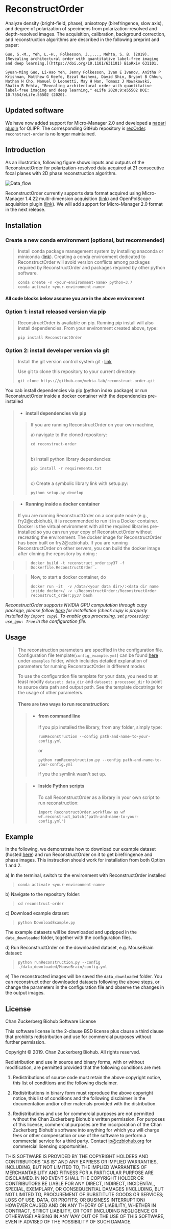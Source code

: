 # ReconstructOrder

Analyze density (bright-field, phase), anisotropy (birefringence, slow axis), and degree of polarization of specimens from polarization-resolved and depth-resolved images. The acquisition, calibration, background correction, and reconstruction algorithms are described in the following preprint and paper:

```
Guo, S.-M., Yeh, L.-H., Folkesson, J.,..., Mehta, S. B. (2019). [Revealing architectural order with quantitative label-free imaging and deep learning.](https://doi.org/10.1101/631101) BioRxiv 631101.
```

```
Syuan-Ming Guo, Li-Hao Yeh, Jenny Folkesson, Ivan E Ivanov, Anitha P Krishnan, Matthew G Keefe, Ezzat Hashemi, David Shin, Bryant B Chhun, Nathan H Cho, Manuel D Leonetti, May H Han, Tomasz J Nowakowski, Shalin B Mehta, "Revealing architectural order with quantitative label-free imaging and deep learning," eLife 2020;9:e55502 DOI: 10.7554/eLife.55502 (2020).
```


## Updated software

We have now added support for Micro-Manager 2.0 and developed a [napari plugin](https://www.napari-hub.org/plugins/recOrder-napari) for QLIPP. The corresponding GitHub repository is [recOrder](https://github.com/mehta-lab/recOrder). `reconstruct-order` is no longer maintained.

## Introduction 

As an illustration, following figure shows inputs and outputs of the ReconstructOrder for polarization-resolved data acquired at 21 consecutive focal planes with 2D phase reconstruction algorithm.

![Data_flow](Fig_Readme.png)

ReconstructOrder currently supports data format acquired using Micro-Manager 1.4.22 multi-dimension acquisition ([link](https://micro-manager.org/)) and OpenPolScope acquisition plugin ([link](https://openpolscope.org/)). We will add support for Micro-Manager 2.0 format in the next release.



## Installation

### Create a new conda environment (optional, but recommended)
>Install conda package management system by installing anaconda or miniconda ([link](https://conda.io/)). 
>Creating a conda environment dedicated to ReconstructOrder will avoid version conflicts among packages required by ReconstructOrder and packages required by other python software.
>
>```buildoutcfg
>conda create -n <your-environment-name> python=3.7
>conda activate <your-environment-name>
>```

#### All code blocks below assume you are in the above environment

### Option 1: install released version via pip
>ReconstructOrder is available on pip.  Running pip install will also install dependencies.
>From your environment created above, type:
>```buildoutcfg
>pip install ReconstructOrder
>```

### Option 2: install developer version via git
>Install the git version control system git : [link](https://git-scm.com/book/en/v2/Getting-Started-Installing-Git)
>
>Use git to clone this repository to your current directory:
>```buildoutcfg
>git clone https://github.com/mehta-lab/reconstruct-order.git
>```
You cab install dependencies via pip (python index package) or run ReconstructOrder inside a docker container with the dependencies pre-installed
> * #### install dependencies via pip
>  
>>    If you are running ReconstructOrder on your own machine, <br>
>>
>>    a) navigate to the cloned repository:
>>
>>    ```buildoutcfg
>>    cd reconstruct-order
>>    ```
>>    <br>
>>    b) install python library dependencies:
>>
>>    ```buildoutcfg
>>    pip install -r requirements.txt
>>    ```
>>    <br>
>>    c) Create a symbolic library link with setup.py:
>>
>>    ```buildoutcfg
>>    python setup.py develop
>>    ```

> * #### Running inside a docker container
>
> If you are running ReconstructOrder on a compute node (e.g., fry2@czbiohub), it is recommended to run it in 
> a Docker container. 
> Docker is the virtual environment with all the required libraries pre-installed so you can run your copy of 
> ReconstructOrder without recreating the environment.
> The docker image for ReconstructOrder has been built on fry2@czbiohub. 
> If you are running ReconstructOrder on other servers, you can build the docker image after cloning the repository 
> by doing :    

>>    ```buildoutcfg
>>    docker build -t reconstruct_order:py37 -f Dockerfile.ReconstructOrder .
>>    ```

>>    Now, to start a docker container, do 
>>    ```buildoutcfg
>>    docker run -it  -v /data/<your data dir>/:<data dir name inside docker>/ -v ~/ReconstructOrder:/ReconstructOrder reconstruct_order:py37 bash
>>    ```


*ReconstructOrder supports NVIDIA GPU computation through cupy package, please follow [here](https://github.com/cupy/cupy) for installation (check cupy is properly installed by ```import cupy```). To enable gpu processing, set ```processing: use_gpu: True``` in the configuration file.*

## Usage
>The reconstruction parameters are specified in the configuration file.  
> Configuration file template(```config_example.yml```) can be found [here](https://github.com/mehta-lab/reconstruct-order) under ```examples``` folder, which incluides detailed explanation of parameters for running ReconstructOrder in different modes
>
> To use the configuration file template for your data, you need to at least modify ```dataset: data_dir``` and ```dataset: processed_dir``` to point to source data path and output path. See the template docstrings for the usage of other parameters.
>
> #### There are two ways to run reconstruction:
>>* #### from command line
>>   If you pip installed the library, from any folder, simply type:
>>   ```buildoutcfg
>>   runReconstruction --config path-and-name-to-your-config.yml
>>   ```
>>
>>   or 
>>   ```buildoutcfg
>>   python runReconstruction.py --config path-and-name-to-your-config.yml
>>   ```
>>   if you the symlink wasn't set up. 
>
>>* #### Inside Python scripts 
>>   To call ReconstructOrder as a library in your own script to run reconstruction:
>>   ```buildoutcfg
>>   import ReconstructOrder.workflow as wf
>>   wf.reconstruct_batch('path-and-name-to-your-config.yml')
>>   ```

## Example
In the following, we demonstrate how to download our example dataset (hosted [here](https://drive.google.com/drive/u/3/folders/1axmPgQVNi22ZqGLXzHGHIuP9kA93K9zH)) and run ReconstructOrder on it to get birefringence and phase images. This instruction should work for installation from both Option 1 and 2. <br>

a) In the terminal, switch to the environment with ReconstructOrder installed 
>  ```buildoutcfg
>  conda activate <your-environment-name>
>  ```

b) Navigate to the repository folder:
>  ```buildoutcfg
>  cd reconstruct-order
>  ```

c) Download example dataset:
>  ```buildoutcfg
>  python DownloadExample.py

The example datasets will be downloaded and upzipped in the ```data_downloaded``` folder, together with the configuration files. <br>

d) Run ReconstructOrder on the downloaded dataset, e.g. MouseBrain dataset:
>   ```buildoutcfg
>  python runReconstruction.py --config ./data_downloaded/MouseBrain/config.yml
    
e) The reconstructed images will be saved the ```data_downloaded``` folder. You can reconstruct other downloaded datasets following the above steps, or change the parameters in the configuration file and observe the changes in the output images.
    
## License
Chan Zuckerberg Biohub Software License

This software license is the 2-clause BSD license plus clause a third clause
that prohibits redistribution and use for commercial purposes without further
permission.

Copyright © 2019. Chan Zuckerberg Biohub.
All rights reserved.

Redistribution and use in source and binary forms, with or without
modification, are permitted provided that the following conditions are met:

1.	Redistributions of source code must retain the above copyright notice,
this list of conditions and the following disclaimer.

2.	Redistributions in binary form must reproduce the above copyright notice,
this list of conditions and the following disclaimer in the documentation
and/or other materials provided with the distribution.

3.	Redistributions and use for commercial purposes are not permitted without
the Chan Zuckerberg Biohub's written permission. For purposes of this license,
commercial purposes are the incorporation of the Chan Zuckerberg Biohub's
software into anything for which you will charge fees or other compensation or
use of the software to perform a commercial service for a third party.
Contact ip@czbiohub.org for commercial licensing opportunities.

THIS SOFTWARE IS PROVIDED BY THE COPYRIGHT HOLDERS AND CONTRIBUTORS "AS IS"
AND ANY EXPRESS OR IMPLIED WARRANTIES, INCLUDING, BUT NOT LIMITED TO, THE
IMPLIED WARRANTIES OF MERCHANTABILITY AND FITNESS FOR A PARTICULAR PURPOSE ARE
DISCLAIMED. IN NO EVENT SHALL THE COPYRIGHT HOLDER OR CONTRIBUTORS BE LIABLE
FOR ANY DIRECT, INDIRECT, INCIDENTAL, SPECIAL, EXEMPLARY, OR CONSEQUENTIAL
DAMAGES (INCLUDING, BUT NOT LIMITED TO, PROCUREMENT OF SUBSTITUTE GOODS OR
SERVICES; LOSS OF USE, DATA, OR PROFITS; OR BUSINESS INTERRUPTION) HOWEVER
CAUSED AND ON ANY THEORY OF LIABILITY, WHETHER IN CONTRACT, STRICT LIABILITY,
OR TORT (INCLUDING NEGLIGENCE OR OTHERWISE) ARISING IN ANY WAY OUT OF THE USE
OF THIS SOFTWARE, EVEN IF ADVISED OF THE POSSIBILITY OF SUCH DAMAGE. 
